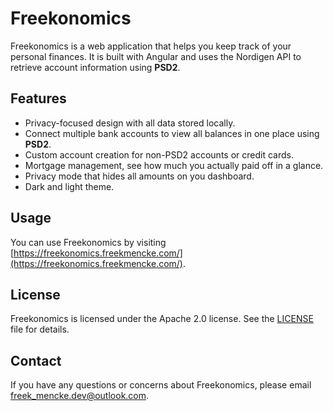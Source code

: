 # Freekonomics

Freekonomics is a web application that helps you keep track of your personal finances. It is built with Angular and uses
the Nordigen API to retrieve account information using **PSD2**.

## Features

- Privacy-focused design with all data stored locally.
- Connect multiple bank accounts to view all balances in one place using **PSD2**.
- Custom account creation for non-PSD2 accounts or credit cards.
- Mortgage management, see how much you actually paid off in a glance.
- Privacy mode that hides all amounts on you dashboard.
- Dark and light theme.

## Usage

You can use Freekonomics by visiting [https://freekonomics.freekmencke.com/](https://freekonomics.freekmencke.com/).

## License

Freekonomics is licensed under the Apache 2.0 license. See the [LICENSE](LICENSE) file for details.

## Contact

If you have any questions or concerns about Freekonomics, please email freek_mencke.dev@outlook.com.
